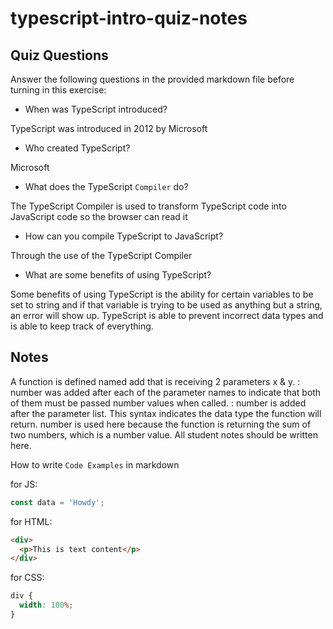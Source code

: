 # typescript-intro-quiz-notes

## Quiz Questions

Answer the following questions in the provided markdown file before turning in this exercise:

- When was TypeScript introduced?

TypeScript was introduced in 2012 by Microsoft

- Who created TypeScript?

Microsoft

- What does the TypeScript `Compiler` do?

The TypeScript Compiler is used to transform TypeScript code into JavaScript code so the browser can read it

- How can you compile TypeScript to JavaScript?

Through the use of the TypeScript Compiler

- What are some benefits of using TypeScript?

Some benefits of using TypeScript is the ability for certain variables to be set to string and if that variable is trying to be used as anything but a string, an error will show up. TypeScript is able to prevent incorrect data types and is able to keep track of everything.

## Notes

A function is defined named add that is receiving 2 parameters x & y.
: number was added after each of the parameter names to indicate that both of them must be passed number values when called.
: number is added after the parameter list. This syntax indicates the data type the function will return.
number is used here because the function is returning the sum of two numbers, which is a number value.
All student notes should be written here.

How to write `Code Examples` in markdown

for JS:

```js
const data = 'Howdy';
```

for HTML:

```html
<div>
  <p>This is text content</p>
</div>
```

for CSS:

```css
div {
  width: 100%;
}
```
